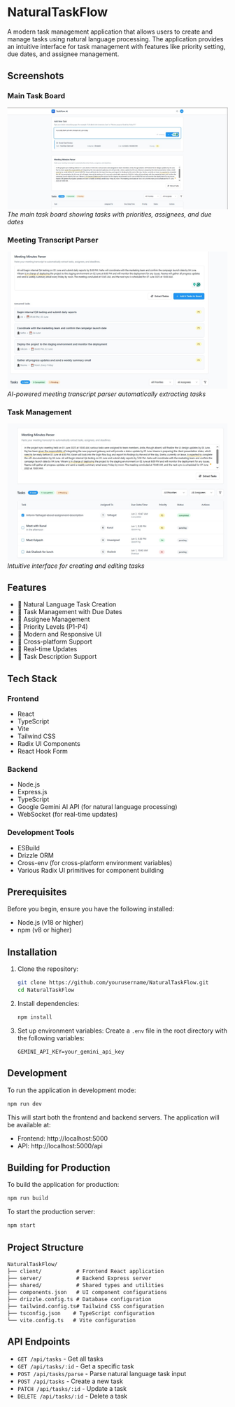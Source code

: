 # NaturalTaskFlow

A modern task management application that allows users to create and manage tasks using natural language processing. The application provides an intuitive interface for task management with features like priority setting, due dates, and assignee management.

## Screenshots

### Main Task Board
![Task Board View](screenshots/task-board.jpg)
*The main task board showing tasks with priorities, assignees, and due dates*

### Meeting Transcript Parser
![Transcript Parser](screenshots/transcript-parser.jpg)
*AI-powered meeting transcript parser automatically extracting tasks*

### Task Management
![Task Editing](screenshots/task-editing.jpg)
*Intuitive interface for creating and editing tasks*

## Features

- 🤖 Natural Language Task Creation
- 📅 Task Management with Due Dates
- 👥 Assignee Management
- 🎯 Priority Levels (P1-P4)
- 🎨 Modern and Responsive UI
- 📱 Cross-platform Support
- 🔄 Real-time Updates
- 📝 Task Description Support

## Tech Stack

### Frontend
- React
- TypeScript
- Vite
- Tailwind CSS
- Radix UI Components
- React Hook Form

### Backend
- Node.js
- Express.js
- TypeScript
- Google Gemini AI API (for natural language processing)
- WebSocket (for real-time updates)

### Development Tools
- ESBuild
- Drizzle ORM
- Cross-env (for cross-platform environment variables)
- Various Radix UI primitives for component building

## Prerequisites

Before you begin, ensure you have the following installed:
- Node.js (v18 or higher)
- npm (v8 or higher)

## Installation

1. Clone the repository:
   ```bash
   git clone https://github.com/yourusername/NaturalTaskFlow.git
   cd NaturalTaskFlow
   ```

2. Install dependencies:
   ```bash
   npm install
   ```

3. Set up environment variables:
   Create a `.env` file in the root directory with the following variables:
   ```env
   GEMINI_API_KEY=your_gemini_api_key
   ```

## Development

To run the application in development mode:

```bash
npm run dev
```

This will start both the frontend and backend servers. The application will be available at:
- Frontend: http://localhost:5000
- API: http://localhost:5000/api

## Building for Production

To build the application for production:

```bash
npm run build
```

To start the production server:

```bash
npm start
```

## Project Structure

```
NaturalTaskFlow/
├── client/           # Frontend React application
├── server/           # Backend Express server
├── shared/           # Shared types and utilities
├── components.json   # UI component configurations
├── drizzle.config.ts # Database configuration
├── tailwind.config.ts# Tailwind CSS configuration
├── tsconfig.json    # TypeScript configuration
└── vite.config.ts   # Vite configuration
```

## API Endpoints

- `GET /api/tasks` - Get all tasks
- `GET /api/tasks/:id` - Get a specific task
- `POST /api/tasks/parse` - Parse natural language task input
- `POST /api/tasks` - Create a new task
- `PATCH /api/tasks/:id` - Update a task
- `DELETE /api/tasks/:id` - Delete a task